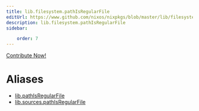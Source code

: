 ```yaml
---
title: lib.filesystem.pathIsRegularFile
editUrl: https://www.github.com/nixos/nixpkgs/blob/master/lib/filesystem.nix#L102C23
description: lib.filesystem.pathIsRegularFile
sidebar:

    order: 7
---
```


<a href="https://www.github.com/nixos/nixpkgs/blob/master/lib/filesystem.nix#L102C23">Contribute Now!</a>


# Aliases

- [lib.pathIsRegularFile](/reference/libpathIsRegularFile)
- [lib.sources.pathIsRegularFile](/reference/libsources.pathIsRegularFile)


